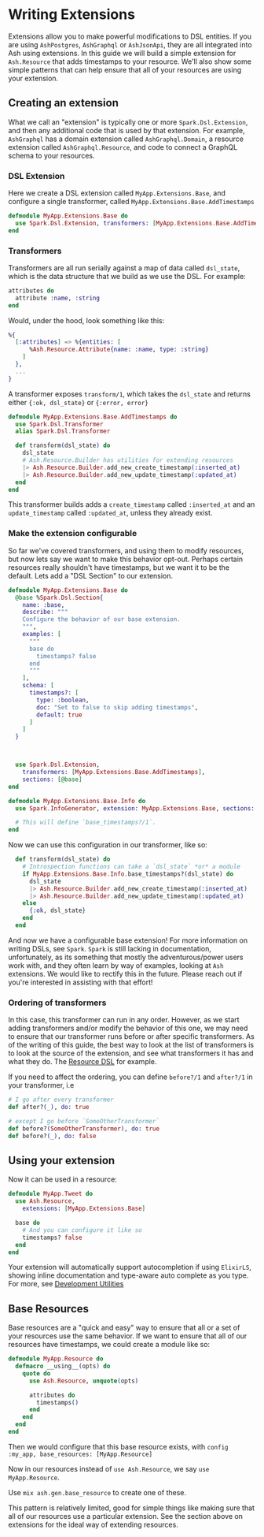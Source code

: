 <!--
SPDX-FileCopyrightText: 2019 ash contributors <https://github.com/ash-project/ash/graphs.contributors>

SPDX-License-Identifier: MIT
-->

# Writing Extensions

Extensions allow you to make powerful modifications to DSL entities. If you are using `AshPostgres`, `AshGraphql` or `AshJsonApi`, they are all integrated into Ash using extensions. In this guide we will build a simple extension for `Ash.Resource` that adds timestamps to your resource. We'll also show some simple patterns that can help ensure that all of your resources are using your extension.

## Creating an extension

What we call an "extension" is typically one or more `Spark.Dsl.Extension`, and then any additional code that is used by that extension. For example, `AshGraphql` has a domain extension called `AshGraphql.Domain`, a resource extension called `AshGraphql.Resource`, and code to connect a GraphQL schema to your resources.

### DSL Extension

Here we create a DSL extension called `MyApp.Extensions.Base`, and configure a single transformer, called `MyApp.Extensions.Base.AddTimestamps`

```elixir
defmodule MyApp.Extensions.Base do
  use Spark.Dsl.Extension, transformers: [MyApp.Extensions.Base.AddTimestamps]
end
```

### Transformers

Transformers are all run serially against a map of data called `dsl_state`, which is the data structure that we build as we use the DSL. For example:

```elixir
attributes do
  attribute :name, :string
end
```

Would, under the hood, look something like this:

```elixir
%{
  [:attributes] => %{entities: [
      %Ash.Resource.Attribute{name: :name, type: :string}
    ]
  },
  ...
}
```

A transformer exposes `transform/1`, which takes the `dsl_state` and returns either `{:ok, dsl_state}` or `{:error, error}`

```elixir
defmodule MyApp.Extensions.Base.AddTimestamps do
  use Spark.Dsl.Transformer
  alias Spark.Dsl.Transformer

  def transform(dsl_state) do
    dsl_state
    # Ash.Resource.Builder has utilities for extending resources
    |> Ash.Resource.Builder.add_new_create_timestamp(:inserted_at)
    |> Ash.Resource.Builder.add_new_update_timestamp(:updated_at)
  end
end
```

This transformer builds adds a `create_timestamp` called `:inserted_at` and an `update_timestamp` called `:updated_at`, unless they already exist.

### Make the extension configurable

So far we've covered transformers, and using them to modify resources, but now lets say we want to make this behavior opt-out. Perhaps certain resources really shouldn't have timestamps, but we want it to be the default. Lets add a "DSL Section" to our extension.

```elixir
defmodule MyApp.Extensions.Base do
  @base %Spark.Dsl.Section{
    name: :base,
    describe: """
    Configure the behavior of our base extension.
    """,
    examples: [
      """
      base do
        timestamps? false
      end
      """
    ],
    schema: [
      timestamps?: [
        type: :boolean,
        doc: "Set to false to skip adding timestamps",
        default: true
      ]
    ]
  }



  use Spark.Dsl.Extension,
    transformers: [MyApp.Extensions.Base.AddTimestamps],
    sections: [@base]
end

defmodule MyApp.Extensions.Base.Info do
  use Spark.InfoGenerator, extension: MyApp.Extensions.Base, sections: [:base]

  # This will define `base_timestamps?/1`.
end
```

Now we can use this configuration in our transformer, like so:

```elixir
  def transform(dsl_state) do
    # Introspection functions can take a `dsl_state` *or* a module
    if MyApp.Extensions.Base.Info.base_timestamps?(dsl_state) do
      dsl_state
      |> Ash.Resource.Builder.add_new_create_timestamp(:inserted_at)
      |> Ash.Resource.Builder.add_new_update_timestamp(:updated_at)
    else
      {:ok, dsl_state}
    end
  end
```

And now we have a configurable base extension! For more information on writing DSLs, see `Spark`.  `Spark` is still lacking in documentation, unfortunately, as its something that mostly the adventurous/power users work with, and they often learn by way of examples, looking at `Ash` extensions. We would like to rectify this in the future. Please reach out if you're interested in assisting with that effort!

### Ordering of transformers

In this case, this transformer can run in any order. However, as we start adding transformers and/or modify the behavior of this one, we may need to ensure that our transformer runs before or after specific transformers. As of the writing of this guide, the best way to look at the list of transformers is to look at the source of the extension, and see what transformers it has and what they do. The [Resource DSL](https://github.com/ash-project/ash/blob/main/lib/ash/resource/dsl.ex) for example.

If you need to affect the ordering, you can define `before?/1` and `after?/1` in your transformer, i.e

```elixir
# I go after every transformer
def after?(_), do: true

# except I go before `SomeOtherTransformer`
def before?(SomeOtherTransformer), do: true
def before?(_), do: false
```

## Using your extension

Now it can be used in a resource:

```elixir
defmodule MyApp.Tweet do
  use Ash.Resource,
    extensions: [MyApp.Extensions.Base]

  base do
    # And you can configure it like so
    timestamps? false
  end
end
```

Your extension will automatically support autocompletion if using `ElixirLS`, showing inline documentation and type-aware auto complete as you type. For more, see [Development Utilities](/documentation/topics/development/development-utilities.md)

## Base Resources

Base resources are a "quick and easy" way to ensure that all or a set of your resources use the same behavior.
If we want to ensure that all of our resources have timestamps, we could create a module like so:

```elixir
defmodule MyApp.Resource do
  defmacro __using__(opts) do
    quote do
      use Ash.Resource, unquote(opts)

      attributes do
        timestamps()
      end
    end
  end
end
```

Then we would configure that this base resource exists, with
`config :my_app, base_resources: [MyApp.Resource]`

Now in our resources instead of `use Ash.Resource`, we say `use MyApp.Resource`.

Use `mix ash.gen.base_resource` to create one of these.

This pattern is relatively limited, good for simple things like making sure that all
of our resources use a particular extension. See the section above on extensions for the
ideal way of extending resources.
